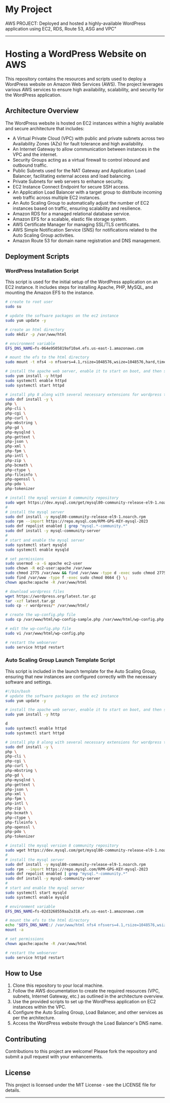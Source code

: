 # My Project
AWS PROJECT: Deployed and hosted a highly-available WordPress application using EC2, RDS, Route 53, ASG and VPC"

---

# Hosting a WordPress Website on AWS

This repository contains the resources and scripts used to deploy a WordPress website on Amazon Web Services (AWS). The project leverages various AWS services to ensure high availability, scalability, and security for the WordPress application.

## Architecture Overview

The WordPress website is hosted on EC2 instances within a highly available and secure architecture that includes:

- A Virtual Private Cloud (VPC) with public and private subnets across two Availability Zones (AZs) for fault tolerance and high availability.
- An Internet Gateway to allow communication between instances in the VPC and the internet.
- Security Groups acting as a virtual firewall to control inbound and outbound traffic.
- Public Subnets used for the NAT Gateway and Application Load Balancer, facilitating external access and load balancing.
- Private Subnets for web servers to enhance security.
- EC2 Instance Connect Endpoint for secure SSH access.
- An Application Load Balancer with a target group to distribute incoming web traffic across multiple EC2 instances.
- An Auto Scaling Group to automatically adjust the number of EC2 instances based on traffic, ensuring scalability and resilience.
- Amazon RDS for a managed relational database service.
- Amazon EFS for a scalable, elastic file storage system.
- AWS Certificate Manager for managing SSL/TLS certificates.
- AWS Simple Notification Service (SNS) for notifications related to the Auto Scaling Group activities.
- Amazon Route 53 for domain name registration and DNS management.

## Deployment Scripts

### WordPress Installation Script

This script is used for the initial setup of the WordPress application on an EC2 instance. It includes steps for installing Apache, PHP, MySQL, and mounting the Amazon EFS to the instance.

```bash
# create to root user
sudo su

# update the software packages on the ec2 instance 
sudo yum update -y

# create an html directory 
sudo mkdir -p /var/www/html

# environment variable
EFS_DNS_NAME=fs-064e9505819af10a4.efs.us-east-1.amazonaws.com

# mount the efs to the html directory 
sudo mount -t nfs4 -o nfsvers=4.1,rsize=1048576,wsize=1048576,hard,timeo=600,retrans=2,noresvport "$EFS_DNS_NAME":/ /var/www/html

# install the apache web server, enable it to start on boot, and then start the server immediately
sudo yum install -y httpd
sudo systemctl enable httpd 
sudo systemctl start httpd

# install php 8 along with several necessary extensions for wordpress to run
sudo dnf install -y \
php \
php-cli \
php-cgi \
php-curl \
php-mbstring \
php-gd \
php-mysqlnd \
php-gettext \
php-json \
php-xml \
php-fpm \
php-intl \
php-zip \
php-bcmath \
php-ctype \
php-fileinfo \
php-openssl \
php-pdo \
php-tokenizer

# install the mysql version 8 community repository
sudo wget https://dev.mysql.com/get/mysql80-community-release-el9-1.noarch.rpm 
#
# install the mysql server
sudo dnf install -y mysql80-community-release-el9-1.noarch.rpm 
sudo rpm --import https://repo.mysql.com/RPM-GPG-KEY-mysql-2023
sudo dnf repolist enabled | grep "mysql.*-community.*"
sudo dnf install -y mysql-community-server 
#
# start and enable the mysql server
sudo systemctl start mysqld
sudo systemctl enable mysqld

# set permissions
sudo usermod -a -G apache ec2-user
sudo chown -R ec2-user:apache /var/www
sudo chmod 2775 /var/www && find /var/www -type d -exec sudo chmod 2775 {} \;
sudo find /var/www -type f -exec sudo chmod 0664 {} \;
chown apache:apache -R /var/www/html 

# download wordpress files
wget https://wordpress.org/latest.tar.gz
tar -xzf latest.tar.gz
sudo cp -r wordpress/* /var/www/html/

# create the wp-config.php file
sudo cp /var/www/html/wp-config-sample.php /var/www/html/wp-config.php

# edit the wp-config.php file
sudo vi /var/www/html/wp-config.php

# restart the webserver
sudo service httpd restart
```

### Auto Scaling Group Launch Template Script

This script is included in the launch template for the Auto Scaling Group, ensuring that new instances are configured correctly with the necessary software and settings.

```bash
#!/bin/bash
# update the software packages on the ec2 instance 
sudo yum update -y

# install the apache web server, enable it to start on boot, and then start the server immediately
sudo yum install -y http

d
sudo systemctl enable httpd 
sudo systemctl start httpd

# install php 8 along with several necessary extensions for wordpress to run
sudo dnf install -y \
php \
php-cli \
php-cgi \
php-curl \
php-mbstring \
php-gd \
php-mysqlnd \
php-gettext \
php-json \
php-xml \
php-fpm \
php-intl \
php-zip \
php-bcmath \
php-ctype \
php-fileinfo \
php-openssl \
php-pdo \
php-tokenizer

# install the mysql version 8 community repository
sudo wget https://dev.mysql.com/get/mysql80-community-release-el9-1.noarch.rpm 
#
# install the mysql server
sudo dnf install -y mysql80-community-release-el9-1.noarch.rpm 
sudo rpm --import https://repo.mysql.com/RPM-GPG-KEY-mysql-2023
sudo dnf repolist enabled | grep "mysql.*-community.*"
sudo dnf install -y mysql-community-server 
#
# start and enable the mysql server
sudo systemctl start mysqld
sudo systemctl enable mysqld

# environment variable
EFS_DNS_NAME=fs-02d3268559aa2a318.efs.us-east-1.amazonaws.com

# mount the efs to the html directory 
echo "$EFS_DNS_NAME:/ /var/www/html nfs4 nfsvers=4.1,rsize=1048576,wsize=1048576,hard,timeo=600,retrans=2 0 0" >> /etc/fstab
mount -a

# set permissions
chown apache:apache -R /var/www/html

# restart the webserver
sudo service httpd restart
```

## How to Use

1. Clone this repository to your local machine.
2. Follow the AWS documentation to create the required resources (VPC, subnets, Internet Gateway, etc.) as outlined in the architecture overview.
3. Use the provided scripts to set up the WordPress application on EC2 instances within the VPC.
4. Configure the Auto Scaling Group, Load Balancer, and other services as per the architecture.
5. Access the WordPress website through the Load Balancer's DNS name.

## Contributing

Contributions to this project are welcome! Please fork the repository and submit a pull request with your enhancements.

## License

This project is licensed under the MIT License - see the LICENSE file for details.

---
